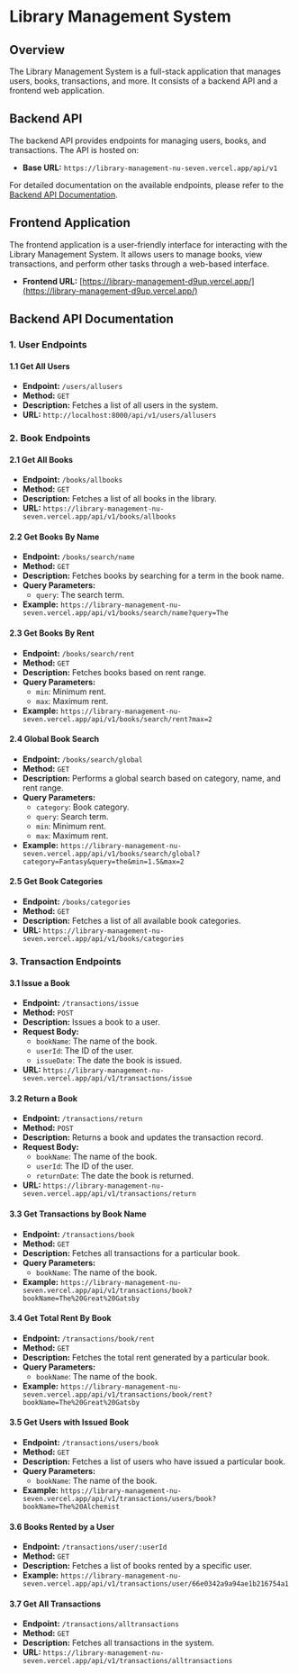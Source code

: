 # Library Management System

## Overview

The Library Management System is a full-stack application that manages users, books, transactions, and more. It consists of a backend API and a frontend web application.

## Backend API

The backend API provides endpoints for managing users, books, and transactions. The API is hosted on:

- **Base URL:** `https://library-management-nu-seven.vercel.app/api/v1`

For detailed documentation on the available endpoints, please refer to the [Backend API Documentation](#backend-api-documentation).

## Frontend Application

The frontend application is a user-friendly interface for interacting with the Library Management System. It allows users to manage books, view transactions, and perform other tasks through a web-based interface.

- **Frontend URL:** [https://library-management-d9up.vercel.app/](https://library-management-d9up.vercel.app/)

## Backend API Documentation

### 1. User Endpoints

#### 1.1 Get All Users
- **Endpoint:** `/users/allusers`
- **Method:** `GET`
- **Description:** Fetches a list of all users in the system.
- **URL:** `http://localhost:8000/api/v1/users/allusers`

### 2. Book Endpoints

#### 2.1 Get All Books
- **Endpoint:** `/books/allbooks`
- **Method:** `GET`
- **Description:** Fetches a list of all books in the library.
- **URL:** `https://library-management-nu-seven.vercel.app/api/v1/books/allbooks`

#### 2.2 Get Books By Name
- **Endpoint:** `/books/search/name`
- **Method:** `GET`
- **Description:** Fetches books by searching for a term in the book name.
- **Query Parameters:**
  - `query`: The search term.
- **Example:** `https://library-management-nu-seven.vercel.app/api/v1/books/search/name?query=The`

#### 2.3 Get Books By Rent
- **Endpoint:** `/books/search/rent`
- **Method:** `GET`
- **Description:** Fetches books based on rent range.
- **Query Parameters:**
  - `min`: Minimum rent.
  - `max`: Maximum rent.
- **Example:** `https://library-management-nu-seven.vercel.app/api/v1/books/search/rent?max=2`

#### 2.4 Global Book Search
- **Endpoint:** `/books/search/global`
- **Method:** `GET`
- **Description:** Performs a global search based on category, name, and rent range.
- **Query Parameters:**
  - `category`: Book category.
  - `query`: Search term.
  - `min`: Minimum rent.
  - `max`: Maximum rent.
- **Example:** `https://library-management-nu-seven.vercel.app/api/v1/books/search/global?category=Fantasy&query=the&min=1.5&max=2`

#### 2.5 Get Book Categories
- **Endpoint:** `/books/categories`
- **Method:** `GET`
- **Description:** Fetches a list of all available book categories.
- **URL:** `https://library-management-nu-seven.vercel.app/api/v1/books/categories`

### 3. Transaction Endpoints

#### 3.1 Issue a Book
- **Endpoint:** `/transactions/issue`
- **Method:** `POST`
- **Description:** Issues a book to a user.
- **Request Body:**
  - `bookName`: The name of the book.
  - `userId`: The ID of the user.
  - `issueDate`: The date the book is issued.
- **URL:** `https://library-management-nu-seven.vercel.app/api/v1/transactions/issue`

#### 3.2 Return a Book
- **Endpoint:** `/transactions/return`
- **Method:** `POST`
- **Description:** Returns a book and updates the transaction record.
- **Request Body:**
  - `bookName`: The name of the book.
  - `userId`: The ID of the user.
  - `returnDate`: The date the book is returned.
- **URL:** `https://library-management-nu-seven.vercel.app/api/v1/transactions/return`

#### 3.3 Get Transactions by Book Name
- **Endpoint:** `/transactions/book`
- **Method:** `GET`
- **Description:** Fetches all transactions for a particular book.
- **Query Parameters:**
  - `bookName`: The name of the book.
- **Example:** `https://library-management-nu-seven.vercel.app/api/v1/transactions/book?bookName=The%20Great%20Gatsby`

#### 3.4 Get Total Rent By Book
- **Endpoint:** `/transactions/book/rent`
- **Method:** `GET`
- **Description:** Fetches the total rent generated by a particular book.
- **Query Parameters:**
  - `bookName`: The name of the book.
- **Example:** `https://library-management-nu-seven.vercel.app/api/v1/transactions/book/rent?bookName=The%20Great%20Gatsby`

#### 3.5 Get Users with Issued Book
- **Endpoint:** `/transactions/users/book`
- **Method:** `GET`
- **Description:** Fetches a list of users who have issued a particular book.
- **Query Parameters:**
  - `bookName`: The name of the book.
- **Example:** `https://library-management-nu-seven.vercel.app/api/v1/transactions/users/book?bookName=The%20Alchemist`

#### 3.6 Books Rented by a User
- **Endpoint:** `/transactions/user/:userId`
- **Method:** `GET`
- **Description:** Fetches a list of books rented by a specific user.
- **Example:** `https://library-management-nu-seven.vercel.app/api/v1/transactions/user/66e0342a9a94ae1b216754a1`

#### 3.7 Get All Transactions
- **Endpoint:** `/transactions/alltransactions`
- **Method:** `GET`
- **Description:** Fetches all transactions in the system.
- **URL:** `https://library-management-nu-seven.vercel.app/api/v1/transactions/alltransactions`
